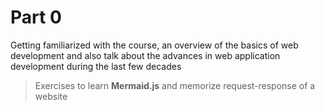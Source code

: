 # Part 0

Getting familiarized with the course, an overview of the basics of web development and also talk about the advances in web application development during the last few decades

> Exercises to learn **Mermaid.js** and memorize request-response of a website